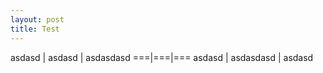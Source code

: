 ```yaml
---
layout: post
title: Test
---
```


asdasd | asdasd | asdasdasd
===|===|===
asdasd | asdasdasd | asdasd
